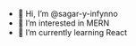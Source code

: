 - 👋 Hi, I’m @sagar-y-infynno
- 👀 I’m interested in MERN
- 🌱 I’m currently learning React

<!---
sagar-y-infynno/sagar-y-infynno is a ✨ special ✨ repository because its `README.md` (this file) appears on your GitHub profile.
You can click the Preview link to take a look at your changes.
--->
